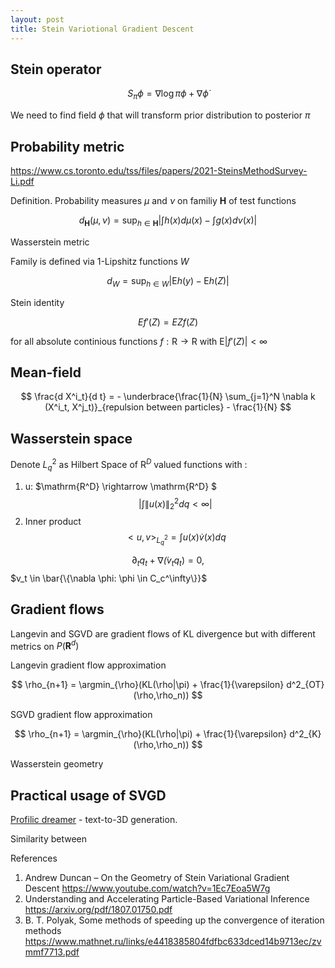 ```yaml
---
layout: post
title: Stein Variotional Gradient Descent
---
```


## Stein operator

$$
    S_\pi \phi = \nabla \log \pi \phi + \nabla \dot \phi 
$$


We need to find field $\phi$ that will transform prior distribution to posterior $\pi$ 


## Probability metric

https://www.cs.toronto.edu/tss/files/papers/2021-SteinsMethodSurvey-Li.pdf

Definition. Probability measures $\mu$ and $\nu$ on familiy $\mathbf{H}$ of test functions

$$
    d_{\mathbf{H}}(\mu,
    \nu) = \sup_{h \in \mathbf{H}} \left| \int h(x)d\mu(x) - \int g(x) d\nu(x)\right|
$$

Wasserstein metric

Family is defined via 1-Lipshitz functions $W$ 

$$
    d_W = \sup_{h\in W}|\mathrm{E}h(y)-\mathrm{E}h(Z)|
$$


Stein identity

$$
    E f'(Z) = EZ f(Z)
$$

for all absolute continious functions $f: \mathrm{R} \rightarrow \mathrm{R}$ with $\mathrm{E}|f'(Z)| < \infty$

## Mean-field

$$
    \frac{d X^i_t}{d t} = - \underbrace{\frac{1}{N} \sum_{j=1}^N \nabla k (X^i_t, X^j_t)}_{repulsion between particles} - \frac{1}{N}
$$

## Wasserstein space

Denote $L^2_q$ as Hilbert Space of $\mathrm{R}^D$ valued functions with :

1. 
    u: $\mathrm{R^D} \rightarrow \mathrm{R^D}  $
    $$
        |\int\|u(x)\|^2_2 dq < \infty|
    $$
2. Inner product
    $$
        <u,v>_{L^2_q} = \int u(x) \dot v(x) dq 
    $$

$$
    \partial_t q_t + \nabla \dot (v_tq_t)=0,
$$
$v_t \in \bar{\{\nabla \phi: \phi \in C_c^\infty\}}$

## Gradient flows

Langevin and SGVD are gradient flows of KL divergence but with different metrics on $P(\mathbf{R}^d)$

Langevin gradient flow approximation

$$
    \rho_{n+1} = \argmin_{\rho}(KL(\rho|\pi) + \frac{1}{\varepsilon} d^2_{OT}(\rho,\rho_n))
$$


SGVD gradient flow approximation


$$
    \rho_{n+1} = \argmin_{\rho}(KL(\rho|\pi) + \frac{1}{\varepsilon} d^2_{K}(\rho,\rho_n))
$$

Wasserstein geometry




## Practical usage of SVGD

[Profilic dreamer](https://arxiv.org/pdf/2305.16213.pdf) - text-to-3D generation.

Similarity between 



References
1. Andrew Duncan – On the Geometry of Stein Variational Gradient Descent
https://www.youtube.com/watch?v=1Ec7Eoa5W7g
2. Understanding and Accelerating Particle-Based Variational Inference https://arxiv.org/pdf/1807.01750.pdf
3. B. T. Polyak, Some methods of speeding up the convergence
of iteration methods https://www.mathnet.ru/links/e4418385804fdfbc633dced14b9713ec/zvmmf7713.pdf